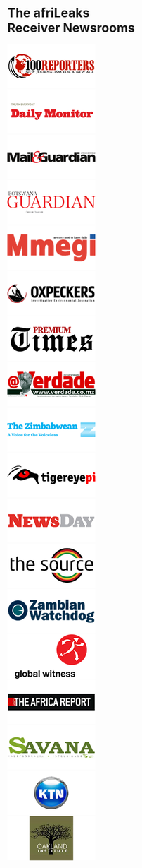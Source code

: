 
# The afriLeaks <br/> Receiver Newsrooms

<div class="row">
<div class="col-sm-2 col-xs-4"><img src="img/partner_logos/100Reporters.png" class="img-responsive"></div>
<div class="col-sm-2 col-xs-4"><img src="img/partner_logos/Daily_Monitor.png" class="img-responsive"></div>
<div class="col-sm-2 col-xs-4"><img src="img/partner_logos/MandG.png" class="img-responsive"></div>
<div class="col-sm-2 col-xs-4"><img src="img/partner_logos/Guardian_Botswana.png" class="img-responsive"></div>
<div class="col-sm-2 col-xs-4"><img src="img/partner_logos/mmegi.png" class="img-responsive"></div>
<div class="col-sm-2 col-xs-4"><img src="img/partner_logos/Oxpeckers.png" class="img-responsive"></div>
</div>

<div class="row">
<div class="col-sm-2 col-xs-4"><img src="img/partner_logos/PremiumTimes.png" class="img-responsive"></div>
<div class="col-sm-2 col-xs-4"><img src="img/partner_logos/Verdade.png" class="img-responsive"></div>
<div class="col-sm-2 col-xs-4"><img src="img/partner_logos/thezimbawean.png" class="img-responsive"></div>
<div class="col-sm-2 col-xs-4"><img src="img/partner_logos/tigereyepi.png" class="img-responsive"></div>
<div class="col-sm-2 col-xs-4"><img src="img/partner_logos/newsday.png" class="img-responsive"></div>
<div class="col-sm-2 col-xs-4"><img src="img/partner_logos/thesource.png" class="img-responsive"></div>
</div>

<div class="row">
<div class="col-sm-2 col-xs-4"><img src="img/partner_logos/zambianwatchdog.png" class="img-responsive"></div>
<div class="col-sm-2 col-xs-4"><img src="img/partner_logos/globalwitness.png" class="img-responsive"></div>
<div class="col-sm-2 col-xs-4"><img src="img/partner_logos/AfricaReport.png" class="img-responsive"></div>
<div class="col-sm-2 col-xs-4"><img src="img/partner_logos/savana_2.png" class="img-responsive"></div>
<div class="col-sm-2 col-xs-4"><img src="img/partner_logos/ktn.png" class="img-responsive"></div>
<div class="col-sm-2 col-xs-4"><img src="img/partner_logos/oi.png" class="img-responsive"></div>
</div>
